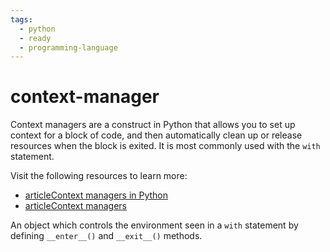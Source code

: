 ```yaml
---
tags:
  - python
  - ready
  - programming-language
---
```

# context-manager

Context managers are a construct in Python that allows you to set up context for a block of code, and then automatically clean up or release resources when the block is exited. It is most commonly used with the `with` statement.

Visit the following resources to learn more:

- [articleContext managers in Python](https://www.freecodecamp.org/news/context-managers-in-python/)
- [articleContext managers](https://book.pythontips.com/en/latest/context_managers.html)

An object which controls the environment seen in a `with` statement by defining `__enter__()` and `__exit__()` methods.
